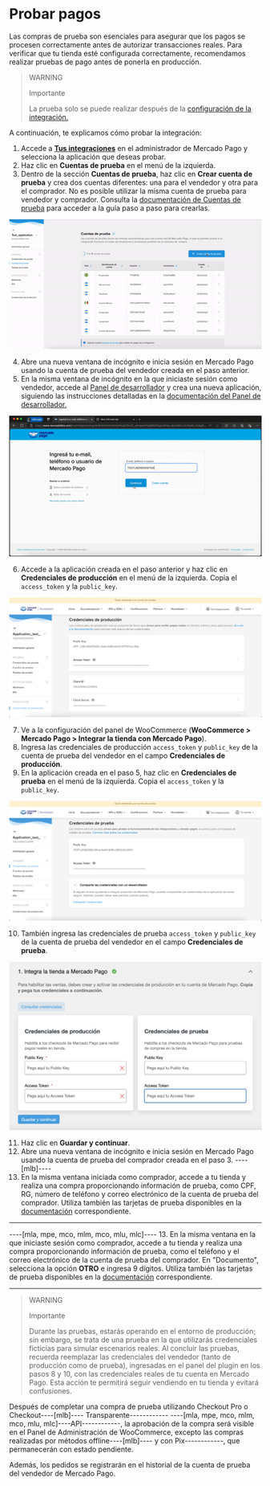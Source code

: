 # Probar pagos

Las compras de prueba son esenciales para asegurar que los pagos se procesen correctamente antes de autorizar transacciones reales. Para verificar que tu tienda esté configurada correctamente, recomendamos realizar pruebas de pago antes de ponerla en producción.

> WARNING
> 
> Importante
>
> La prueba solo se puede realizar después de la [configuración de la integración.](/developers/es/docs/woocommerce/integration-configuration/plugin-configuration)

A continuación, te explicamos cómo probar la integración:

1. Accede a **[Tus integraciones](https://www.mercadopago[FAKER][URL][DOMAIN]/developers/panel/app)** en el administrador de Mercado Pago y selecciona la aplicación que deseas probar.
2. Haz clic en **Cuentas de prueba** en el menú de la izquierda.
3. Dentro de la sección **Cuentas de prueba**, haz clic en **Crear cuenta de prueba** y crea dos cuentas diferentes: una para el vendedor y otra para el comprador. No es posible utilizar la misma cuenta de prueba para vendedor y comprador. Consulta la [documentación de Cuentas de prueba](/developers/es/docs/shopify/additional-content/your-integrations/test/accounts) para acceder a la guía paso a paso para crearlas.

<center>

![Crear cuenta](/images/woocomerce/test-create-account-es.gif)

</center>

4. Abre una nueva ventana de incógnito e inicia sesión en Mercado Pago usando la cuenta de prueba del vendedor creada en el paso anterior.
5. En la misma ventana de incógnito en la que iniciaste sesión como vendedor, accede al [Panel de desarrollador](https://www.mercadopago[FAKER][URL][DOMAIN]/developers/panel/app) y crea una nueva aplicación, siguiendo las instrucciones detalladas en la [documentación del Panel de desarrollador.](/developers/pt/docs/woocommerce/additional-content/your-integrations/dashboard)

![Inicio de sesión](/images/woocomerce/test-login-esp.gif)

6. Accede a la aplicación creada en el paso anterior y haz clic en **Credenciales de producción** en el menú de la izquierda. Copia el `access_token` y la `public_key`.

![Credenciales de producción](/images/woocomerce/test-prod-credentials-es.png)

7. Ve a la configuración del panel de WooCommerce (**WooCommerce > Mercado Pago > Integrar la tienda con Mercado Pago**).
8. Ingresa las credenciales de producción `access_token` y `public_key` de la cuenta de prueba del vendedor en el campo **Credenciales de producción**.
9. En la aplicación creada en el paso 5, haz clic en **Credenciales de prueba** en el menú de la izquierda. Copia el `access_token` y la `public_key`.

![Credenciales de prueba](/images/woocomerce/test-test-credentials-es.png)

10. También ingresa las credenciales de prueba `access_token` y `public_key` de la cuenta de prueba del vendedor en el campo **Credenciales de prueba**.

![Panel](/images/woocomerce/test-woo-es.png)

11. Haz clic en **Guardar y continuar**.
12. Abre una nueva ventana de incógnito e inicia sesión en Mercado Pago usando la cuenta de prueba del comprador creada en el paso 3.
----[mlb]----
13. En la misma ventana iniciada como comprador, accede a tu tienda y realiza una compra proporcionando información de prueba, como CPF, RG, número de teléfono y correo electrónico de la cuenta de prueba del comprador. Utiliza también las tarjetas de prueba disponibles en la [documentación](/developers/es/docs/woocommerce/additional-content/your-integrations/test/cards) correspondiente.

------------
----[mla, mpe, mco, mlm, mco, mlu, mlc]----
13. En la misma ventana en la que iniciaste sesión como comprador, accede a tu tienda y realiza una compra proporcionando información de prueba, como el teléfono y el correo electrónico de la cuenta de prueba del comprador. En "Documento", selecciona la opción **OTRO** e ingresa 9 dígitos. Utiliza también las tarjetas de prueba disponibles en la [documentación](/developers/es/docs/woocommerce/additional-content/your-integrations/test/cards) correspondiente.

------------

> WARNING
> 
> Importante
>
> Durante las pruebas, estarás operando en el entorno de producción; sin embargo, se trata de una prueba en la que utilizarás credenciales ficticias para simular escenarios reales. Al concluir las pruebas, recuerda reemplazar las credenciales del vendedor (tanto de producción como de prueba), ingresadas en el panel del plugin en los pasos 8 y 10, con las credenciales reales de tu cuenta en Mercado Pago. Esta acción te permitirá seguir vendiendo en tu tienda y evitará confusiones.

Después de completar una compra de prueba utilizando Checkout Pro o Checkout----[mlb]---- Transparente------------ ----[mla, mpe, mco, mlm, mco, mlu, mlc]----API------------, la aprobación de la compra será visible en el Panel de Administración de WooCommerce, excepto las compras realizadas por métodos offline----[mlb]---- y con Pix------------, que permanecerán con estado pendiente.

Además, los pedidos se registrarán en el historial de la cuenta de prueba del vendedor de Mercado Pago.